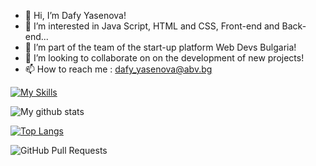 - 👋 Hi, I’m Dafy Yasenova!
- 👀 I’m interested in Java Script, HTML and CSS, Front-end and Back-end...
- 🌱 I’m part of the team of the start-up platform Web Devs Bulgaria!
- 💞️ I’m looking to collaborate on on the development of new projects!
- 📫 How to reach me :
dafy_yasenova@abv.bg


[![My Skills](https://skillicons.dev/icons?i=js,vscode,react,html,css,nodejs,expressjs,mongodb,postman,postgres,git,angular,sass,ts,docker,handelbars,jwt,jira,nodemoon)](https://skillicons.dev)

 <img align="center" src="https://github-readme-streak-stats.herokuapp.com?user=DafyYasenova&theme=vue-dark&hide_border=true&date_format=M%20j%5B%2C%20Y%5D" alt="My github stats" />

[![Top Langs](https://github-readme-stats.vercel.app/api/top-langs/?username=DafyYasenova&layout=compact&theme=tokyonight)](https://github.com/DafyYasenova/github-readme-stats)

![GitHub Pull Requests](https://github-readme-stats.vercel.app/api?username=DafyYasenova&show_icons=true&hide=issues,contribs&count_private=true)
